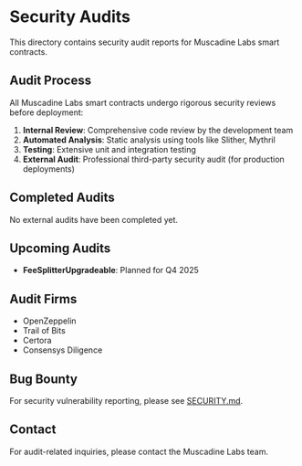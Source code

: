 # Security Audits

This directory contains security audit reports for Muscadine Labs smart contracts.

## Audit Process

All Muscadine Labs smart contracts undergo rigorous security reviews before deployment:

1. **Internal Review**: Comprehensive code review by the development team
2. **Automated Analysis**: Static analysis using tools like Slither, Mythril
3. **Testing**: Extensive unit and integration testing
4. **External Audit**: Professional third-party security audit (for production deployments)

## Completed Audits

No external audits have been completed yet.

## Upcoming Audits

- **FeeSplitterUpgradeable**: Planned for Q4 2025

## Audit Firms

- OpenZeppelin
- Trail of Bits
- Certora
- Consensys Diligence

## Bug Bounty

For security vulnerability reporting, please see [SECURITY.md](../SECURITY.md).

## Contact

For audit-related inquiries, please contact the Muscadine Labs team.

